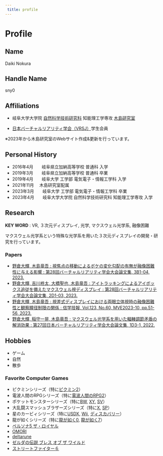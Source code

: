 ```yaml
---
 title: profile
---
```

<div style={{ textAlign: 'center' }}>


# Profile


</div>

## Name

Daiki Nokura

## Handle Name
sny0

## Affiliations
- 岐阜大学大学院 [自然科学技術研究科](https://gnst.gifu-u.ac.jp/) 知能理工学専攻 [木島研究室](https://www.kzm.info.gifu-u.ac.jp/)

- [日本バーチャルリアリティ学会（VRSJ）](https://vrsj.org/)学生会員

※2023年から木島研究室のWebサイト作成&更新を行っています。


## Personal History
- 2016年4月　　岐阜県立加納高等学校 普通科 入学
- 2019年3月　　岐阜県立加納高等学校 普通科 卒業
- 2019年4月　　岐阜大学 工学部 電気電子・情報工学科 入学
- 2021年11月　 木島研究室配属
- 2023年3月　　岐阜大学 工学部 電気電子・情報工学科 卒業
- 2023年4月　　岐阜大学大学院 自然科学技術研究科 知能理工学専攻 入学

## Research
**KEY WORD** : VR, ３次元ディスプレイ, 光学, マクスウェル光学系, 融像困難

マクスウェル光学系という特殊な光学系を用いた３次元ディスプレイの開発・研究を行っています。



### Papers
- [野倉大輝, 木島竜吾 : 視焦点の移動によるボケの変化勾配の有無が融像困難性に与える影響 : 第28回バーチャルリアリティ学会大会論文集, 3B1-04, 2023.](https://conference.vrsj.org/ac2023/program/doc/3B1-04.pdf)
- [野倉大輝, 吉川柊太, 大橋聖也, 木島竜吾 : アイトラッキングによるアイボックス追従を備えたマクスウェル視ディスプレイ : 第28回バーチャルリアリティ学会大会論文集, 2D1-03, 2023.](https://conference.vrsj.org/ac2023/program/doc/2D1-03.pdf)
- [野倉大輝, 木島竜吾 : 視差式ディスプレイにおける両眼立体視時の融像困難性と観察瞳径制限の関係 : 信学技報, Vol.123, No.60, MVE2023-10, pp.51-56, 2023.](https://ken.ieice.org/ken/paper/20230601hCUZ/)
- [野倉大輝, 稲守一晃, 木島竜吾 : マクスウェル光学系を用いた輻輳調節矛盾の解消効果 : 第27回日本バーチャルリアリティ学会大会論文集, 1D3-1, 2022.](https://conference.vrsj.org/ac2022/program/doc/1D3-1.pdf)


## Hobbies
- ゲーム
- 自然
- 散歩

### Favorite Computer Games
- ピクミンシリーズ（特に[ピクミン2](https://www.nintendo.co.jp/ngc/gpvj/)）
- 電波人間のRPGシリーズ（特に[電波人間のRPG2](https://www.denpaningen.jp/series/2nd.html)）
- ポケットモンスターシリーズ（特に[BW](https://www.pokemon.co.jp/series/bw/), [XY](https://www.pokemon.co.jp/ex/xy/), [SV](https://www.pokemon.co.jp/ex/sv/ja/)）
- 大乱闘スマッシュブラザーズシリーズ（特に[X](https://www.smashbros.com/wii/jp/), [SP](https://www.smashbros.com/ja_JP/)）
- 星のカービィシリーズ（特に[USDX](https://www.nintendo.co.jp/ds/ykwj/index.html), [Wii](https://www.nintendo.co.jp/wii/sukj/), [ディスカバリー](https://www.nintendo.co.jp/switch/arzga/index.html)）
- 龍が如くシリーズ（特に[龍が如く0](https://ryu-ga-gotoku.com/zero/), [龍が如く7](https://ryu-ga-gotoku.com/seven/)）
- [ペルソナ5 ザ・ロイヤル](https://p5r.jp/)
- [OMORI](https://www.omori-game.com/en)
- [deltarune](https://deltarune.com/)
- [ゼルダの伝説 ブレス オブ ザ ワイルド](https://www.nintendo.co.jp/zelda/botw/index.html)
- [ストリートファイター６](https://www.streetfighter.com/6/ja-jp)